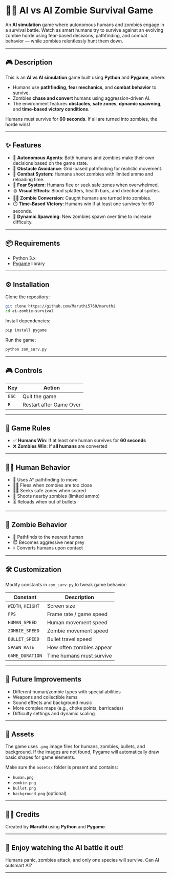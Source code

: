 # 🧟‍♂️ AI vs AI Zombie Survival Game

An **AI simulation** game where autonomous humans and zombies engage in a survival battle. Watch as smart humans try to survive against an evolving zombie horde using fear-based decisions, pathfinding, and combat behavior — while zombies relentlessly hunt them down.

---

## 🎮 Description

This is an **AI vs AI simulation** game built using **Python** and **Pygame**, where:

- Humans use **pathfinding**, **fear mechanics**, and **combat behavior** to survive.
- Zombies **chase and convert** humans using aggression-driven AI.
- The environment features **obstacles**, **safe zones**, **dynamic spawning**, and **time-based victory conditions**.

Humans must survive for **60 seconds**. If all are turned into zombies, the horde wins!

---

## ✨ Features

- 🤖 **Autonomous Agents**: Both humans and zombies make their own decisions based on the game state.
- 🚷 **Obstacle Avoidance**: Grid-based pathfinding for realistic movement.
- 🔫 **Combat System**: Humans shoot zombies with limited ammo and reloading time.
- 🧠 **Fear System**: Humans flee or seek safe zones when overwhelmed.
- 🩸 **Visual Effects**: Blood splatters, health bars, and directional sprites.
- 🧟‍♀️ **Zombie Conversion**: Caught humans are turned into zombies.
- ⏱️ **Time-Based Victory**: Humans win if at least one survives for 60 seconds.
- 🌱 **Dynamic Spawning**: New zombies spawn over time to increase difficulty.

---

## 📦 Requirements

- Python 3.x
- [Pygame](https://www.pygame.org/) library

---

## ⚙️ Installation

Clone the repository:

```bash
git clone https://github.com/Maruthi5760/maruthi
cd ai-zombie-survival
```

Install dependencies:

```bash
pip install pygame
```

Run the game:

```bash
python zom_surv.py
```

---

## 🎮 Controls

| Key | Action                  |
|-----|-------------------------|
| `ESC` | Quit the game         |
| `R`   | Restart after Game Over |

---

## 🧠 Game Rules

- ✅ **Humans Win**: If at least one human survives for **60 seconds**
- ❌ **Zombies Win**: If **all humans** are converted

---

## 🧍‍♂️ Human Behavior

- 🧠 Uses A* pathfinding to move
- 🏃‍♂️ Flees when zombies are too close
- 🧍‍♂️ Seeks safe zones when scared
- 🔫 Shoots nearby zombies (limited ammo)
- ⏳ Reloads when out of bullets

---

## 🧟 Zombie Behavior

- 🧠 Pathfinds to the nearest human
- 😈 Becomes aggressive near prey
- 💀 Converts humans upon contact

---

## 🛠️ Customization

Modify constants in `zom_surv.py` to tweak game behavior:

| Constant        | Description                       |
|----------------|-----------------------------------|
| `WIDTH`, `HEIGHT` | Screen size                   |
| `FPS`             | Frame rate / game speed       |
| `HUMAN_SPEED`     | Human movement speed          |
| `ZOMBIE_SPEED`    | Zombie movement speed         |
| `BULLET_SPEED`    | Bullet travel speed           |
| `SPAWN_RATE`      | How often zombies appear      |
| `GAME_DURATION`   | Time humans must survive      |

---

## 🔮 Future Improvements

- Different human/zombie types with special abilities
- Weapons and collectible items
- Sound effects and background music
- More complex maps (e.g., choke points, barricades)
- Difficulty settings and dynamic scaling

---

## 📁 Assets

The game uses `.png` image files for humans, zombies, bullets, and background. If the images are not found, Pygame will automatically draw basic shapes for game elements.

Make sure the `assets/` folder is present and contains:

- `human.png`
- `zombie.png`
- `bullet.png`
- `background.png` (optional)

---

## 🧑‍💻 Credits

Created by **Maruthi** using **Python** and **Pygame**.

---

## 🧠 Enjoy watching the AI battle it out!
Humans panic, zombies attack, and only one species will survive. Can AI outsmart AI?

---
